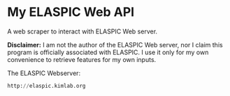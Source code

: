 # My ELASPIC Web API

A web scraper to interact with ELASPIC Web server.

**Disclaimer:** I am not the author of the ELASPIC Web server, nor I claim this 
program is officially associated with ELASPIC. I use it only for my own convenience 
to retrieve features for my own inputs.

The ELASPIC Webserver:
```python
http://elaspic.kimlab.org
```

